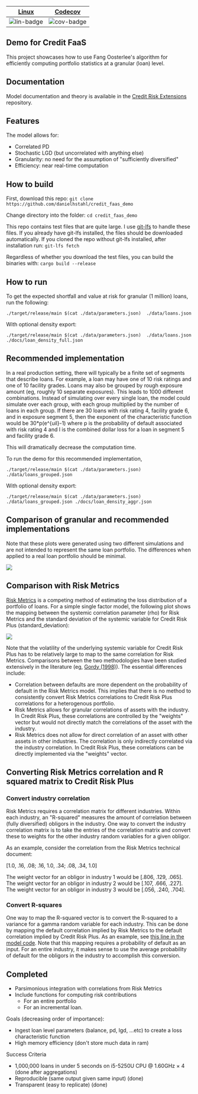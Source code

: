 | [Linux][lin-link] | [Codecov][cov-link] |
| :---------------: | :-----------------: |
| ![lin-badge]      | ![cov-badge]        |

[lin-badge]: https://travis-ci.com/danielhstahl/credit_faas_demo.svg "Travis build status"
[lin-link]:  https://travis-ci.com/danielhstahl/credit_faas_demo "Travis build status"
[cov-badge]: https://codecov.io/gh/danielhstahl/credit_faas_demo/branch/master/graph/badge.svg
[cov-link]:  https://codecov.io/gh/danielhstahl/credit_faas_demo

## Demo for Credit FaaS

This project showcases how to use Fang Oosterlee's algorithm for efficiently computing portfolio statistics at a granular (loan) level.  

## Documentation

Model documentation and theory is available in the [Credit Risk Extensions](https://github.com/danielhstahl/CreditRiskExtensions/blob/master/StahlMultiVariatePaper.pdf) repository.

## Features

The model allows for:
* Correlated PD
* Stochastic LGD (but uncorrelated with anything else)
* Granularity: no need for the assumption of "sufficiently diversified" 
* Efficiency: near real-time computation

## How to build
First, download this repo:
`git clone https://github.com/danielhstahl/credit_faas_demo`

Change directory into the folder:
`cd credit_faas_demo`

This repo contains test files that are quite large.  I use [git-lfs](https://git-lfs.github.com/) to handle these files.  If you already have git-lfs installed, the files should be downloaded automatically.  If you cloned the repo without git-lfs installed, after installation run:
`git-lfs fetch`

Regardless of whether you download the test files, you can build the binaries with:
`cargo build --release`

## How to run
To get the expected shortfall and value at risk for granular (1 million) loans, run the following:

`./target/release/main $(cat ./data/parameters.json)  ./data/loans.json`

With optional density export:

`./target/release/main $(cat ./data/parameters.json)  ./data/loans.json ./docs/loan_density_full.json`

## Recommended implementation
In a real production setting, there will typically be a finite set of segments that describe loans.  For example, a loan may have one of 10 risk ratings and one of 10 facility grades.  Loans may also be grouped by rough exposure amount (eg, roughly 10 separate exposures).  This leads to 1000 different combinations.  Instead of simulating over every single loan, the model could simulate over each group, with each group multiplied by the number of loans in each group.  If there are 30 loans with risk rating 4, facility grade 6, and in exposure segment 5, then the exponent of the characteristic function would be 30*p(e^{uil}-1) where p is the probability of default associated with risk rating 4 and l is the combined dollar loss for a loan in segment 5 and facility grade 6.  

This will dramatically decrease the computation time.

To run the demo for this recommended implementation, 

`./target/release/main $(cat ./data/parameters.json)  ./data/loans_grouped.json`

With optional density export:

`./target/release/main $(cat ./data/parameters.json)  ./data/loans_grouped.json ./docs/loan_density_aggr.json`


## Comparison of granular and recommended implementations

Note that these plots were generated using two different simulations and are not intended to represent the same loan portfolio.  The differences when applied to a real loan portfolio should be minimal.

![](docs/density_compare.jpg?raw=true)

## Comparison with Risk Metrics

[Risk Metrics](https://www.msci.com/documents/10199/93396227-d449-4229-9143-24a94dab122f) is a competing method of estimating the loss distribution of a portfolio of loans.  For a simple single factor model, the following plot shows the mapping between the systemic correlation parameter (rho) for Risk Metrics and the standard deviation of the systemic variable for Credit Risk Plus (standard_deviation):

![](docs/vol_corr_compare.jpg?raw=true)

Note that the volatility of the underlying systemic variable for Credit Risk Plus has to be relatively large to map to the same correlation for Risk Metrics.  Comparisons between the two methodologies have been studied extensively in the literature (eg, [Gordy (1998)](https://www.federalreserve.gov/pubs/feds/1998/199847/199847pap.pdf)).  The essential differences include:

* Correlation between defaults are more dependent on the probability of default in the Risk Metrics model.  This implies that there is no method to consistently convert Risk Metrics correlations to Credit Risk Plus correlations for a heterogenous portfolio.  
* Risk Metrics allows for granular correlations of assets with the industry.  In Credit Risk Plus, these correlations are controlled by the "weights" vector but would not directly match the correlations of the asset with the industry.
* Risk Metrics does not allow for direct correlation of an asset with other assets in other industries.  The correlation is only indirectly correlated via the industry correlation.  In Credit Risk Plus, these correlations can be directly implemented via the "weights" vector.  

## Converting Risk Metrics correlation and R squared matrix to Credit Risk Plus

### Convert industry correlation
Risk Metrics requires a correlation matrix for different industries.  Within each industry, an "R-squared" measures the amount of correlation between (fully diversified) obligors in the industry.  One way to convert the industry correlation matrix is to take the entries of the correlation matrix and convert these to weights for the other industry random variables for a given obligor.

As an example, consider the correlation from the Risk Metrics technical document:

[1.0, .16, .08; .16, 1.0, .34; .08, .34, 1.0]

The weight vector for an obligor in  industry 1 would be [.806, .129, .065].  The weight vector for an obligor in  industry 2 would be [.107, .666, .227].  The weight vector for an obligor in  industry 3 would be [.056, .240, .704].  

### Convert R-squares
One way to map the R-squared vector is to convert the R-squared to a variance for a gamma random variable for each industry.  This can be done by mapping the default correlation implied by Risk Metrics to the default correlation implied by Credit Risk Plus.  As an example, see 
[this line in the model code](https://github.com/danielhstahl/credit_faas_demo/blob/master/src/bin/main.rs#L68).  Note that this mapping requires a probability of default as an input.  For an entire industry, it makes sense to use the average probability of default for the obligors in the industry to accomplish this conversion.  

## Completed

* Parsimonious integration with correlations from Risk Metrics
* Include functions for computing risk contributions 
    * For an entire portfolio 
    * For an incremental loan.

Goals (decreasing order of importance):

* Ingest loan level parameters (balance, pd, lgd, ...etc) to create a loss characteristic function 
* High memory efficiency (don't store much data in ram)

Success Criteria

* 1,000,000 loans in under 5 seconds on  i5-5250U CPU @ 1.60GHz × 4 (done after aggregations)
* Reproducible (same output given same input) (done)
* Transparent (easy to replicate) (done)
